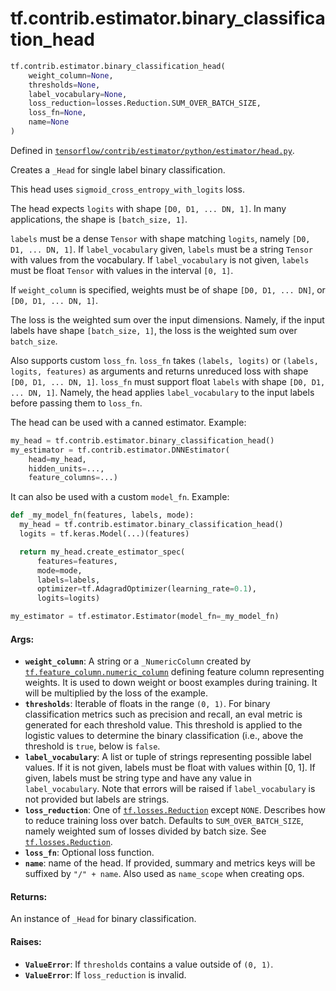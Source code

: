<div itemscope itemtype="http://developers.google.com/ReferenceObject">
<meta itemprop="name" content="tf.contrib.estimator.binary_classification_head" />
<meta itemprop="path" content="Stable" />
</div>

# tf.contrib.estimator.binary_classification_head

``` python
tf.contrib.estimator.binary_classification_head(
    weight_column=None,
    thresholds=None,
    label_vocabulary=None,
    loss_reduction=losses.Reduction.SUM_OVER_BATCH_SIZE,
    loss_fn=None,
    name=None
)
```



Defined in [`tensorflow/contrib/estimator/python/estimator/head.py`](https://www.tensorflow.org/code/tensorflow/contrib/estimator/python/estimator/head.py).

Creates a `_Head` for single label binary classification.

This head uses `sigmoid_cross_entropy_with_logits` loss.

The head expects `logits` with shape `[D0, D1, ... DN, 1]`.
In many applications, the shape is `[batch_size, 1]`.

`labels` must be a dense `Tensor` with shape matching `logits`, namely
`[D0, D1, ... DN, 1]`. If `label_vocabulary` given, `labels` must be a string
`Tensor` with values from the vocabulary. If `label_vocabulary` is not given,
`labels` must be float `Tensor` with values in the interval `[0, 1]`.

If `weight_column` is specified, weights must be of shape
`[D0, D1, ... DN]`, or `[D0, D1, ... DN, 1]`.

The loss is the weighted sum over the input dimensions. Namely, if the input
labels have shape `[batch_size, 1]`, the loss is the weighted sum over
`batch_size`.

Also supports custom `loss_fn`. `loss_fn` takes `(labels, logits)` or
`(labels, logits, features)` as arguments and returns unreduced loss with
shape `[D0, D1, ... DN, 1]`. `loss_fn` must support float `labels` with
shape `[D0, D1, ... DN, 1]`. Namely, the head applies `label_vocabulary` to
the input labels before passing them to `loss_fn`.

The head can be used with a canned estimator. Example:

```python
my_head = tf.contrib.estimator.binary_classification_head()
my_estimator = tf.contrib.estimator.DNNEstimator(
    head=my_head,
    hidden_units=...,
    feature_columns=...)
```

It can also be used with a custom `model_fn`. Example:

```python
def _my_model_fn(features, labels, mode):
  my_head = tf.contrib.estimator.binary_classification_head()
  logits = tf.keras.Model(...)(features)

  return my_head.create_estimator_spec(
      features=features,
      mode=mode,
      labels=labels,
      optimizer=tf.AdagradOptimizer(learning_rate=0.1),
      logits=logits)

my_estimator = tf.estimator.Estimator(model_fn=_my_model_fn)
```

#### Args:

* <b>`weight_column`</b>: A string or a `_NumericColumn` created by
    <a href="../../../tf/feature_column/numeric_column.md"><code>tf.feature_column.numeric_column</code></a> defining feature column representing
    weights. It is used to down weight or boost examples during training. It
    will be multiplied by the loss of the example.
* <b>`thresholds`</b>: Iterable of floats in the range `(0, 1)`. For binary
    classification metrics such as precision and recall, an eval metric is
    generated for each threshold value. This threshold is applied to the
    logistic values to determine the binary classification (i.e., above the
    threshold is `true`, below is `false`.
* <b>`label_vocabulary`</b>: A list or tuple of strings representing possible label
    values. If it is not given, labels must be float with values within
    [0, 1]. If given, labels must be string type and have any value in
    `label_vocabulary`. Note that errors will be raised if `label_vocabulary`
    is not provided but labels are strings.
* <b>`loss_reduction`</b>: One of <a href="../../../tf/losses/Reduction.md"><code>tf.losses.Reduction</code></a> except `NONE`. Describes how to
    reduce training loss over batch. Defaults to `SUM_OVER_BATCH_SIZE`, namely
    weighted sum of losses divided by batch size. See <a href="../../../tf/losses/Reduction.md"><code>tf.losses.Reduction</code></a>.
* <b>`loss_fn`</b>: Optional loss function.
* <b>`name`</b>: name of the head. If provided, summary and metrics keys will be
    suffixed by `"/" + name`. Also used as `name_scope` when creating ops.


#### Returns:

An instance of `_Head` for binary classification.


#### Raises:

* <b>`ValueError`</b>: If `thresholds` contains a value outside of `(0, 1)`.
* <b>`ValueError`</b>: If `loss_reduction` is invalid.